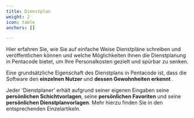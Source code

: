 ```yaml
---
title: Dienstplan
weight: 2
icon: table
anchors: []

---
```

Hier erfahren Sie, wie Sie auf einfache Weise Dienstpläne schreiben und veröffentlichen können und welche Möglichkeiten Ihnen die Dienstplanung in Pentacode bietet, um Ihre Personalkosten gezielt und spürbar zu senken.

Eine grundsätzliche Eigenschaft des Dienstplans in Pentacode ist, dass die Software den **einzelnen Nutzer** und **dessen Gewohnheiten erkennt** .

Jeder 'Dienstplaner' erhält aufgrund seiner eigenen Eingaben seine **persönlichen Schichtvorlagen**, seine **persönlichen Favoriten** und seine **persönlichen Dienstplanvorlagen**. Mehr hierzu finden Sie in den entsprechenden Einzelartikeln.